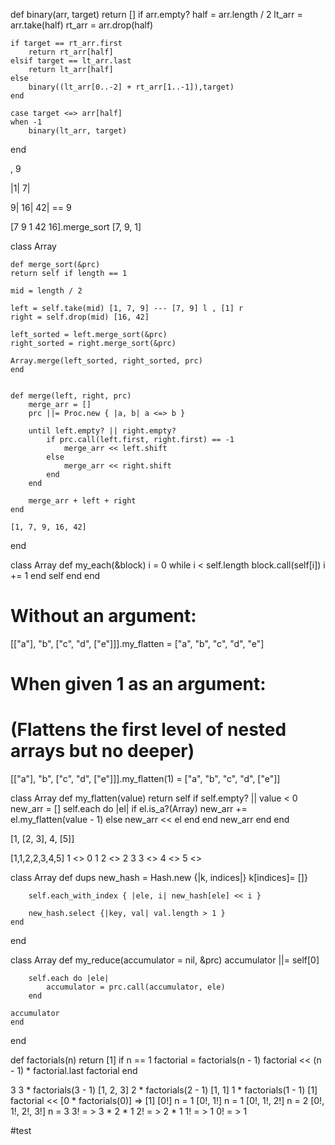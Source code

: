 def binary(arr, target)
    return [] if arr.empty?
    half = arr.length / 2
    lt_arr = arr.take(half)
    rt_arr = arr.drop(half)

    if target == rt_arr.first
        return rt_arr[half]
    elsif target == lt_arr.last
        return lt_arr[half]
    else
        binary((lt_arr[0..-2] + rt_arr[1..-1]),target)
    end

    case target <=> arr[half]
    when -1
        binary(lt_arr, target)

end


, 9

|1| 7|

 9| 16| 42| == 9


 [7 9 1 42 16].merge_sort
    [7, 9, 1]

class Array

    def merge_sort(&prc)
    return self if length == 1

    mid = length / 2

    left = self.take(mid) [1, 7, 9] --- [7, 9] l , [1] r
    right = self.drop(mid) [16, 42]

    left_sorted = left.merge_sort(&prc)
    right_sorted = right.merge_sort(&prc)

    Array.merge(left_sorted, right_sorted, prc)
    end


    def merge(left, right, prc)
        merge_arr = []
        prc ||= Proc.new { |a, b| a <=> b }

        until left.empty? || right.empty?
            if prc.call(left.first, right.first) == -1
                merge_arr << left.shift
            else
                merge_arr << right.shift
            end
        end

        merge_arr + left + right
    end

    [1, 7, 9, 16, 42]
end

class Array
    def my_each(&block)
        i = 0
        while i < self.length
            block.call(self[i])
            i += 1
        end
        self
    end
end

# Without an argument:
[["a"], "b", ["c", "d", ["e"]]].my_flatten = ["a", "b", "c", "d", "e"]

# When given 1 as an argument:
# (Flattens the first level of nested arrays but no deeper)
[["a"], "b", ["c", "d", ["e"]]].my_flatten(1) = ["a", "b", "c", "d", ["e"]]

class Array
    def my_flatten(value)
        return self if self.empty? || value < 0
        new_arr = []
        self.each do |el|
            if el.is_a?(Array)
                new_arr += el.my_flatten(value - 1)
            else
                new_arr << el
            end
        end
        new_arr
    end
end

[1, [2, 3], 4, [5]]

[1,1,2,2,3,4,5]
1 <> 0 1
2 <> 2 3
3 <> 
4 <> 
5 <>

class Array
    def dups
        new_hash = Hash.new {|k, indices|} k[indices]= []}

        self.each_with_index { |ele, i| new_hash[ele] << i }

        new_hash.select {|key, val| val.length > 1 }
    end
end

class Array
    def my_reduce(accumulator = nil, &prc)
        accumulator ||= self[0]

        self.each do |ele|
            accumulator = prc.call(accumulator, ele) 
        end

    accumulator
    end
end

def factorials(n)
    return [1] if n == 1
    factorial = factorials(n - 1)
    factorial << (n - 1) * factorial.last
    factorial
end

3
3 * factorials(3 - 1) [1, 2, 3]
2 * factorials(2 - 1) [1, 1]
1 * factorials(1 - 1) [1]
factorial << [0 * factorials(0)] => [1]
[0!] n = 1 
[0!, 1!] n = 1
[0!, 1!, 2!] n = 2
[0!, 1!, 2!, 3!] n = 3
3! = > 3 * 2 * 1
2! = > 2 * 1
1! = > 1
0! = > 1


#test